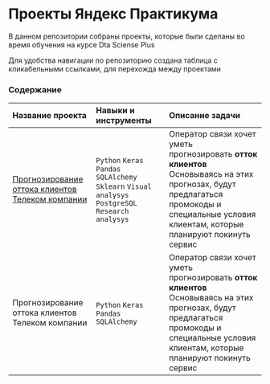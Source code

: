 # Проекты Яндекс Практикума


В данном репозитории собраны проекты, которые были сделаны во время обучения на курсе Dta Sciense Plus

Для удобства навигации по репозиторию создана таблица с кликабельными ссылками, для перехожда между проектами


### Содержание

| Название проекта | Навыки и инструменты | Описание задачи | 
| :-------------------- | :--------------------- |:---------------------------|
| [Прогнозирование оттока клиентов Телеком компании](https://github.com/IgumnovAnton/Yandex_Projects/tree/main/Telecom_Project) | `Python` `Keras` `Pandas` `SQLAlchemy` `Sklearn` `Visual analysys` `PostgreSQL` `Research analysys` | Оператор связи хочет уметь прогнозировать **отток клиентов** Основываясь на этих прогнозах, будут предлагаться промокоды и специальные условия клиентам, которые планируют покинуть сервис |
| Прогнозирование оттока клиентов Телеком компании | `Python` `Keras` `Pandas` `SQLAlchemy` | Оператор связи хочет уметь прогнозировать **отток клиентов** Основываясь на этих прогнозах, будут предлагаться промокоды и специальные условия клиентам, которые планируют покинуть сервис |

